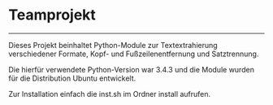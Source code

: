 # Teamprojekt
-------------
Dieses Projekt beinhaltet Python-Module zur Textextrahierung verschiedener Formate, Kopf- und Fußzeilenentfernung und Satztrennung.

Die hierfür verwendete Python-Version war 3.4.3 und die Module wurden für die Distribution Ubuntu entwickelt.

Zur Installation einfach die inst.sh im Ordner install aufrufen.

